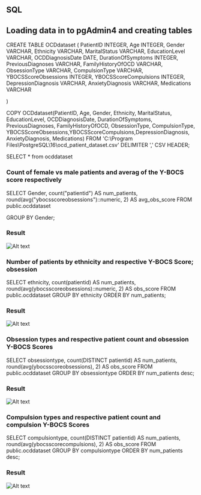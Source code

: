 ## SQL
## Loading data in to pgAdmin4 and creating tables
CREATE TABLE OCDdataset (
  PatientID INTEGER,
  Age INTEGER,
  Gender VARCHAR,
  Ethnicity VARCHAR,
  MaritalStatus VARCHAR,
  EducationLevel VARCHAR,
  OCDDiagnosisDate DATE,
  DurationOfSymptoms INTEGER,
  PreviousDiagnoses VARCHAR,
  FamilyHistoryOfOCD VARCHAR,
  ObsessionType VARCHAR,
  CompulsionType VARCHAR,
  YBOCSScoreObsessions INTEGER,
  YBOCSScoreCompulsions INTEGER,
  DepressionDiagnosis VARCHAR,
  AnxietyDiagnosis VARCHAR,
  Medications VARCHAR

)

COPY OCDdataset(PatientID, Age, Gender, Ethnicity, MaritalStatus, EducationLevel, OCDDiagnosisDate, DurationOfSymptoms, PreviousDiagnoses, FamilyHistoryOfOCD, ObsessionType, CompulsionType, YBOCSScoreObsessions,YBOCSScoreCompulsions,DepressionDiagnosis, AnxietyDiagnosis, Medications)
FROM 'C:\Program Files\PostgreSQL\16\ocd_patient_dataset.csv'
DELIMITER ','
CSV HEADER;

SELECT * 
from
	ocddataset

### Count of female vs male patients and averag of the Y-BOCS score respectively
SELECT
    Gender,
    count("patientid") AS num_patients,
    round(avg("ybocsscoreobsessions")::numeric, 2) AS avg_obs_score
FROM
	public.ocddataset
    
GROUP BY
    Gender;

### Result
![Alt text](image.png)

### Number of patients by ethnicity and respective Y-BOCS Score; obsession
SELECT
    ethnicity,
    count(patientid) AS num_patients,
    round(avg(ybocsscoreobsessions)::numeric, 2) AS obs_score
FROM
    public.ocddataset
GROUP BY
    ethnicity
ORDER BY
    num_patients;

### Result
![Alt text](image-1.png)

### Obsession types and respective patient count and obsession Y-BOCS Scores
SELECT
  obsessiontype,
  count(DISTINCT patientid) AS num_patients,
  round(avg(ybocsscoreobsessions), 2) AS obs_score
FROM
  public.ocddataset
GROUP BY
  obsessiontype
ORDER BY
  num_patients desc;

### Result
![Alt text](image-2.png)

### Compulsion types and respective patient count and compulsion Y-BOCS Scores
SELECT
  compulsiontype,
  count(DISTINCT patientid) AS num_patients,
  round(avg(ybocsscorecompulsions), 2) AS obs_score
FROM
  public.ocddataset
GROUP BY
  compulsiontype
ORDER BY
  num_patients desc;

### Result
  ![Alt text](image-3.png)

